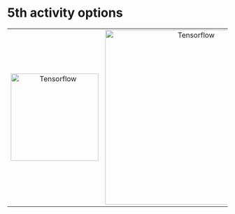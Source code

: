 <!-- TITLE: Home -->
<!-- SUBTITLE: A quick summary of Home -->

# 5th activity options
| | | |
|:-------------------------:|:-------------------------:|:-------------------------:|
|  <img width="200" alt="Tensorflow" src="https://mospaw.com/wp-content/uploads/2018/07/Visual_Studio_code_logo-274x300.png"> | <img width="400" alt="Tensorflow" src="https://www.tensorflow.org/images/tf_logo_social.png?hl=es">  | <img width="200" alt="Flutter" src="https://pbs.twimg.com/profile_images/760249570085314560/yCrkrbl3_400x400.jpg"> |
